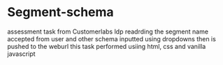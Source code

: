 # Segment-schema
assessment task from Customerlabs ldp
readrding the segment name accepted from user and other schema inputted using dropdowns then is pushed to the weburl
this task performed usiing html, css and vanilla javascript
